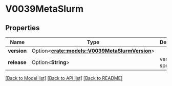 # V0039MetaSlurm

## Properties

Name | Type | Description | Notes
------------ | ------------- | ------------- | -------------
**version** | Option<[**crate::models::V0039MetaSlurmVersion**](v0_0_39_meta_Slurm_version.md)> |  | [optional]
**release** | Option<**String**> | version specifier | [optional]

[[Back to Model list]](../README.md#documentation-for-models) [[Back to API list]](../README.md#documentation-for-api-endpoints) [[Back to README]](../README.md)


